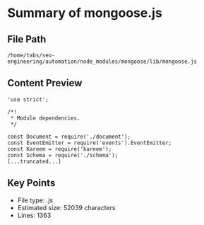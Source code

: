 # Summary of mongoose.js
  
## File Path
`/home/tabs/seo-engineering/automation/node_modules/mongoose/lib/mongoose.js`

## Content Preview
```
'use strict';

/*!
 * Module dependencies.
 */

const Document = require('./document');
const EventEmitter = require('events').EventEmitter;
const Kareem = require('kareem');
const Schema = require('./schema');
[...truncated...]
```

## Key Points
- File type: .js
- Estimated size: 52039 characters
- Lines: 1363
